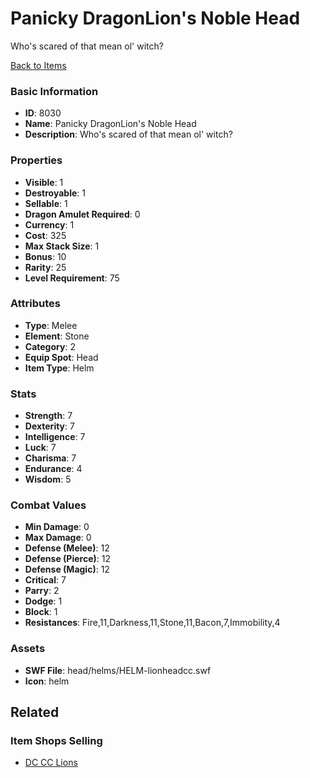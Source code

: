# Panicky DragonLion's Noble Head

Who's scared of that mean ol' witch?

[Back to Items](../items.md)

### Basic Information

- **ID**: 8030
- **Name**: Panicky DragonLion&#039;s Noble Head
- **Description**: Who&#039;s scared of that mean ol&#039; witch?

### Properties

- **Visible**: 1
- **Destroyable**: 1
- **Sellable**: 1
- **Dragon Amulet Required**: 0
- **Currency**: 1
- **Cost**: 325
- **Max Stack Size**: 1
- **Bonus**: 10
- **Rarity**: 25
- **Level Requirement**: 75

### Attributes

- **Type**: Melee
- **Element**: Stone
- **Category**: 2
- **Equip Spot**: Head
- **Item Type**: Helm

### Stats

- **Strength**: 7
- **Dexterity**: 7
- **Intelligence**: 7
- **Luck**: 7
- **Charisma**: 7
- **Endurance**: 4
- **Wisdom**: 5

### Combat Values

- **Min Damage**: 0
- **Max Damage**: 0
- **Defense (Melee)**: 12
- **Defense (Pierce)**: 12
- **Defense (Magic)**: 12
- **Critical**: 7
- **Parry**: 2
- **Dodge**: 1
- **Block**: 1
- **Resistances**: Fire,11,Darkness,11,Stone,11,Bacon,7,Immobility,4

### Assets

- **SWF File**: head/helms/HELM-lionheadcc.swf
- **Icon**: helm

## Related

### Item Shops Selling

- [DC CC Lions](../item-shops/292-dc-cc-lions.md)

